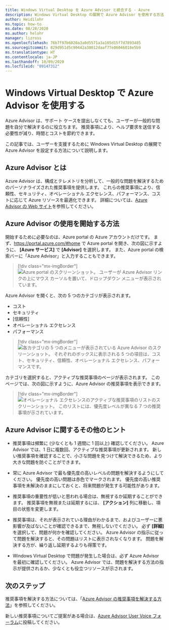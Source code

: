 ```yaml
---
title: Windows Virtual Desktop を Azure Advisor と統合する - Azure
description: Windows Virtual Desktop の展開で Azure Advisor を使用する方法について説明します。
author: Heidilohr
ms.topic: how-to
ms.date: 08/28/2020
ms.author: helohr
manager: lizross
ms.openlocfilehash: 76b7f97b6020a3a0d5571a3a105d15f7d7893485
ms.sourcegitcommit: 829d951d5c90442a38012daaf77e86046018e5b9
ms.translationtype: HT
ms.contentlocale: ja-JP
ms.lasthandoff: 10/09/2020
ms.locfileid: "89147312"
---
```

# <a name="use-azure-advisor-with-windows-virtual-desktop"></a>Windows Virtual Desktop で Azure Advisor を使用する

Azure Advisor は、サポート ケースを提出しなくても、ユーザーが一般的な問題を自分で解決するのに役立ちます。 推奨事項により、ヘルプ要求を送信する必要性が減り、時間とコストを節約できます。

この記事では、ユーザーを支援するために Windows Virtual Desktop の展開で Azure Advisor を設定する方法について説明します。

## <a name="what-is-azure-advisor"></a>Azure Advisor とは

Azure Advisor は、構成とテレメトリを分析して、一般的な問題を解決するためのパーソナライズされた推奨事項を提供します。 これらの推奨事項により、信頼性、セキュリティ、オペレーショナル エクセレンス、パフォーマンス、コストに応じて Azure リソースを最適化できます。 詳細については、[Azure Advisor の Web サイト](https://azure.microsoft.com/services/advisor/)を参照してください。

## <a name="how-to-start-using-azure-advisor"></a>Azure Advisor の使用を開始する方法

開始するために必要なのは、Azure portal の Azure アカウントだけです。 まず、<https://portal.azure.com/#home> で Azure portal を開き、次の図に示すように、 **[Azure サービス]** で **[Advisor]** を選択します。 また、Azure portal の検索バーに「Azure Advisor」と入力することもできます。

> [!div class="mx-imgBorder"]
> ![Azure portal のスクリーンショット。 ユーザーが Azure Advisor リンクの上にマウス カーソルを置いて、ドロップダウン メニューが表示されています。](media/azure-advisor.png)

Azure Advisor を開くと、次の 5 つのカテゴリが表示されます。

- コスト
- セキュリティ
- [信頼性]
- オペレーショナル エクセレンス
- パフォーマンス

> [!div class="mx-imgBorder"]
> ![各カテゴリの 5 つのメニューが表示されている Azure Advisor のスクリーンショット。 それぞれのボックスに表示される 5 つの項目は、コスト、セキュリティ、信頼性、オペレーショナル エクセレンス、パフォーマンスです。](media/advisor-categories.png)

カテゴリを選択すると、アクティブな推奨事項のページが表示されます。 このページでは、次の図に示すように、Azure Advisor の推奨事項を表示できます。

> [!div class="mx-imgBorder"]
> ![オペレーショナル エクセレンスのアクティブな推奨事項のリストのスクリーンショット。 このリストには、優先度レベルが異なる 7 つの推奨事項が示されています。](media/active-suggestions.png)

## <a name="additional-tips-for-azure-advisor"></a>Azure Advisor に関するその他のヒント

- 推奨事項は頻繁に (少なくとも 1 週間に 1 回以上) 確認してください。 Azure Advisor では、1 日に複数回、アクティブな推奨事項が更新されます。 新しい推奨事項を確認することで、小さな問題を見つけて解決できるため、より大きな問題を防ぐことができます。

- 常に Azure Advisor で最も優先度の高いレベルの問題を解決するようにしてください。 優先度の高い問題は赤色でマークされます。 優先度の高い推奨事項を未解決のままにしておくと、将来問題が発生する可能性があります。

- 推奨事項の重要性が低いと思われる場合は、無視するか延期することができます。 推奨事項を無視または延期するには、 **[アクション]** 列に移動し、項目の状態を変更します。

- 推奨事項は、それが表示されている理由がわかるまで、およびユーザーに悪影響が及ばないことが確認できるまで、無視しないでください。 必ず **[詳細]** を選択して、問題が何かを確認してください。 Azure Advisor の指示に従って問題を解決すると、その問題はリストに表示されなくなります。 問題を解決する方が、繰り返し延期するよりも得策です。

- Windows Virtual Desktop で問題が発生した場合は、必ず Azure Advisor を最初に確認してください。 Azure Advisor では、問題を解決する方法の指示が提供されるか、少なくとも役立つリソースが示されます。

## <a name="next-steps"></a>次のステップ

推奨事項を解決する方法については、「[Azure Advisor の推奨事項を解決する方法](azure-advisor-recommendations.md)」を参照してください。

新しい推奨事項についてご提案がある場合は、[Azure Advisor User Voice フォーラム](https://windowsvirtualdesktop.uservoice.com/forums/930847-azure-advisor-recommendations)に投稿してください。
